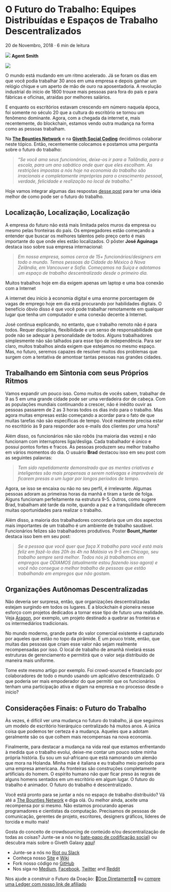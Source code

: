 # O Futuro do Trabalho: Equipes Distribuídas e Espaços de Trabalho Descentralizados

20 de Novembro, 2018 · 6 min de leitura

![](https://i.imgur.com/aQ2ao6C.png) **Agent Smith**

![](https://docs.giveth.io/img/blog/futureOfWork.png)

O mundo está mudando em um ritmo acelerado. Já se foram os dias em que você podia trabalhar 30 anos em uma empresa e depois ganhar um relógio chique e um aperto de mão de ouro na aposentadoria. A revolução industrial do início de 1800 trouxe mais pessoas para fora do país e para fábricas e oficinas, atraídas por melhores salários.

E enquanto os escritórios estavam crescendo em número naquela época, foi somente no século 20 que a cultura do escritório se tornou um fenômeno dominante. Agora, com a chegada da internet e, mais recentemente, do blockchain, estamos vendo outra mudança na forma como as pessoas trabalham.

Na [**The Bounties Network**](https://medium.com/bounties-network) e na [**Giveth Social Coding**](https://riot.im/app/#/room/#giveth-social-coding:matrix.org) decidimos colaborar neste tópico. Então, recentemente colocamos e postamos uma pergunta sobre o futuro do trabalho:

> _“Se você ama seus funcionários, deixe-os ir para a Tailândia, para a escola, para um ano sabático onde quer que eles escolham. As restrições impostas a nós hoje na economia do trabalho são irracionais e completamente impróprias para o crescimento pessoal, verdade, felicidade e realização no local de trabalho.”_

Hoje vamos integrar algumas das respostas [desse post](https://explorer.bounties.network/bounty/1641) para ter uma ideia melhor de como pode ser o futuro do trabalho.

## Localização, Localização, Localização

A empresa do futuro não está mais limitada pelos muros da empresa ou mesmo pelas fronteiras do país. Os empregadores estão começando a entender que buscar os melhores talentos pelo preço certo é mais importante do que onde eles estão localizados. O pôster **José Aguinaga** destaca isso sobre sua empresa internacional:

> _Em nossa empresa, somos cerca de 15+ funcionários/designers em todo o mundo. Temos pessoas da Cidade do México à Nova Zelândia, em Vancouver e Sofia. Começamos na Suíça e adotamos um espaço de trabalho descentralizado desde o primeiro dia._

Muitos trabalhos hoje em dia exigem apenas um laptop e uma boa conexão com a Internet

A internet deu início à economia digital e uma enorme porcentagem de vagas de emprego hoje em dia está procurando por habilidades digitais. O benefício óbvio disso é que você pode trabalhar remotamente em qualquer lugar que tenha um computador e uma conexão decente à Internet.

José continua explicando, no entanto, que o trabalho remoto não é para todos. Requer disciplina, flexibilidade e um senso de responsabilidade que pode não se adequar à personalidade de todos. Alguns trabalhadores simplesmente não são talhados para esse tipo de independência. Para ser claro, muitos trabalhos ainda exigem que estejamos no mesmo espaço. Mas, no futuro, seremos capazes de resolver muitos dos problemas que surgem com a tentativa de amontoar tantas pessoas nas grandes cidades.

## Trabalhando em Sintonia com seus Próprios Ritmos

Vamos expandir um pouco isso. Como muitos de vocês sabem, trabalhar de 9 as 5 em uma grande cidade pode ser uma verdadeira dor de cabeça. Com as populações mundiais continuando a crescer, não é inédito ouvir as pessoas passarem de 2 as 3 horas todos os dias indo para o trabalho. Mas agora muitas empresas estão começando a acordar para o fato de que muitas tarefas não são específicas de tempo. Você realmente precisa estar no escritório às 9 para responder aos e-mails dos clientes por uma hora?

Além disso, os funcionários não são robôs (na maioria das vezes) e não funcionam com interruptores liga/desliga. Cada trabalhador é único e possui pontos fortes e fracos. As pessoas produzem seu melhor trabalho em vários momentos do dia. O usuário **Brad** destacou isso em seu post com as seguintes palavras:

> _Tem sido repetidamente demonstrado que as mentes criativas e inteligentes são mais propensas a serem notívagas e improváveis de ficarem presas a um lugar por longos períodos de tempo._

Agora, se isso se encaixa ou não no seu perfil, é irrelevante. Algumas pessoas adoram as primeiras horas da manhã e tiram a tarde de folga. Alguns funcionam perfeitamente na estrutura 9-5. Outros, como sugere Brad, trabalham até tarde da noite, quando a paz e a tranquilidade oferecem muitas oportunidades para realizar o trabalho.

Além disso, a maioria dos trabalhadores concordaria que um dos aspectos mais importantes de um trabalho é um ambiente de trabalho saudável. Funcionários felizes são trabalhadores produtivos. Poster **Bount_Hunter** destaca isso bem em seu post:

> _Se a pessoa que você quer que faça X trabalho para você está mais feliz em fazê-lo das 20h às 4h na Malásia vs 9-5 em Chicago, seu trabalho sempre será melhor. Todos nós já trabalhamos em empregos que ODIAMOS (atualmente estou fazendo isso agora) e você não consegue o melhor trabalho de pessoas que estão trabalhando em empregos que não gostam._

## Organizações Autônomas Descentralizadas

Não deveria ser surpresa, então, que organizações descentralizadas estejam surgindo em todos os lugares. E a blockchain é pioneira nesse esforço com projetos dedicados a tornar esse tipo de futuro uma realidade. Veja [Aragon](https://aragon.org/), por exemplo, um projeto destinado a quebrar as fronteiras e os intermediários tradicionais.

No mundo moderno, grande parte do valor comercial existente é capturado por aqueles que estão no topo da pirâmide. É um pouco triste, então, que muitas das pessoas que criam esse valor não sejam realmente recompensadas por isso. O local de trabalho de amanhã nivelará essas estruturas de gerenciamento e permitirá que o valor seja distribuído de maneira mais uniforme.

Tome este mesmo artigo por exemplo. Foi crowd-sourced e financiado por colaboradores de todo o mundo usando um aplicativo descentralizado. O que poderia ser mais empoderador do que permitir que os funcionários tenham uma participação ativa e digam na empresa e no processo desde o início?

## Considerações Finais: o Futuro do Trabalho

Às vezes, é difícil ver uma mudança no futuro do trabalho, já que seguimos um modelo de escritório hierárquico centralizado há muitos anos. A única coisa que podemos ter certeza é a mudança. Aqueles que a adotam geralmente são os que colhem mais recompensas na nova economia.

Finalmente, para destacar a mudança na vida real que estamos enfrentando à medida que o trabalho evolui, deixe-me contar um pouco sobre minha própria história. Eu sou um sul-africano que está namorando um alemão que mora na Holanda. Minha mãe é italiana e eu trabalho meio período para uma empresa americana. As fronteiras são construções completamente artificiais do homem. O espírito humano não quer ficar preso às regras de alguns homens sentados em um escritório em algum lugar. O futuro do trabalho é animador. O futuro do trabalho é descentralizado.

Você está pronto para se juntar a nós no espaço de trabalho distribuído? Vá até a [The Bounties Network]((https://explorer.bounties.network/)) e diga olá. Ou melhor ainda, aceite uma recompensa por si mesmo. Não estamos procurando apenas programadores e cientistas da computação. Precisamos de pessoas de comunicação, gerentes de projeto, escritores, designers gráficos, líderes de torcida e muito mais!

Gosta do conceito de crowdsourcing de conteúdo e/ou descentralização de todas as coisas? Junte-se a nós no [bate-papo de codificação social](https://riot.im/app/#/room/#giveth-social-coding:matrix.org)) ou descubra mais sobre o Giveth Galaxy [aqui](http://giveth.io/)!

- Junte-se a nós no [Riot ou Slack](http://join.giveth.io/)
- Conheça nosso [Site](http://giveth.io/) e [Wiki](https://wiki.giveth.io/)
- Fork nosso código no [GitHub](https://github.com/Giveth/)
- Nos siga no [Medium](http://medium.com/giveth/), [Facebook](https://www.facebook.com/givethio), [Twitter](http://twitter.com/givethio) and [Reddit](https://www.reddit.com/r/giveth/)

Nos ajude a construir o Futuro da Doação: 🦄[Doe Diretamente](http://donate.giveth.io/)🦄 ou [compre uma Ledger com nosso link de afiliado](https://www.ledgerwallet.com/products/ledger-nano-s?utm_source=&utm_medium=affiliate&utm_campaign=d663)